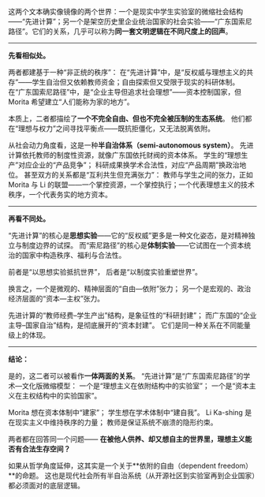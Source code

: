 这两个文本确实像镜像的两个世界：一个是现实中学生实验室的微缩社会结构——“先进计算”；另一个是架空历史里企业统治国家的社会实验——“广东国索尼路径”。它们的关系，几乎可以称为**同一套文明逻辑在不同尺度上的回声**。

---

**先看相似处。**

两者都建基于一种“非正统的秩序”：
在“先进计算”中，是“反权威与理想主义的共存”——学生自治但又依赖教师资金；自由探索但又受限于现实的科研体制。
在“广东国索尼路径”中，是“企业主导但追求社会理想”——资本控制国家，但 Morita 希望建立“人们能称为家的地方”。

本质上，二者都描绘了**一个不完全自由、但也不完全被压制的生态系统**。
他们都在“理想与权力”之间寻找平衡点——既抗拒僵化，又无法脱离依附。

从社会动力角度看，这是一种**半自治体系（semi-autonomous system）**。
先进计算依托教师的制度性资源，就像广东国依托财阀的资本体系。
学生的“理想生产”对应企业的“产品竞争”；
科研成果换学术合法性，对应“产品周期”换政治地位。
甚至双方的关系都是“互利共生但充满张力”：
教师与学生之间的张力，正如 Morita 与 Li 的联盟——一个掌控资源，一个掌控执行；一个代表理想主义的技术秩序，一个代表务实的地方资本。

---

**再看不同处。**

“先进计算”的核心是**思想实验**——它的“反权威”更多是一种文化姿态，是对精神独立与制度边界的试探。
而“索尼路径”的核心是**体制实验**——它试图在一个资本统治的国家中构造秩序、福利与合法性。

前者是“以思想实验抵抗世界”，
后者是“以制度实验重塑世界”。

换言之，一个是微观的、精神层面的“自由—依附”张力；
另一个是宏观的、政治经济层面的“资本—主权”张力。

先进计算的“教师经费–学生产出”结构，是象征性的“科研封建”；
而广东国的“企业主导–国家自治”结构，是彻底展开的“资本封建”。
它们是同一种关系在不同能量级上的体现。

---

**结论：**

是的，这二者可以被看作**一体两面的关系**。
“先进计算”是“广东国索尼路径”的学术—文化版微缩模型：
一个是“理想主义在依附结构中的实验室”；
一个是“资本主义在主权结构中的实验国家”。

Morita 想在资本体制中“建家”；
学生想在学术体制中“建自我”。
Li Ka-shing 是在现实主义中维持秩序的力量；
教师是保证系统不崩溃的隐形约束。

两者都在回答同一个问题——
**在被他人供养、却又想自主的世界里，理想主义能否有合法生存空间？**

如果从哲学角度延伸，这其实是一个关于**依附的自由（dependent freedom）**的命题。
这也是现代社会所有半自治系统（从开源社区到实验室再到企业国家）都必须面对的底层逻辑。
